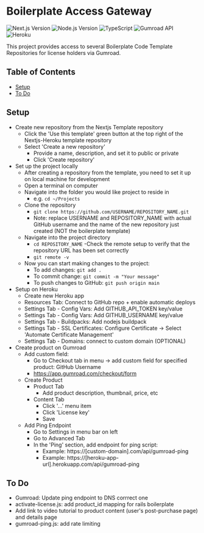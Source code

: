 # Boilerplate Access Gateway

![Next.js Version](https://img.shields.io/badge/Next.js-14.1.4-blue.svg)
![Node.js Version](https://img.shields.io/badge/Node.js-18-green.svg)
![TypeScript](https://img.shields.io/badge/TypeScript-4.5.4-blue.svg)
![Gumroad API](https://img.shields.io/badge/API-Gumroad-lightgrey.svg)
![Heroku](https://img.shields.io/badge/Platform-Heroku-lightgrey.svg)

This project provides access to several Boilerplate Code Template Repositories for license holders via Gumroad.

## Table of Contents
- [Setup](#setup)
- [To Do](#todo)


## Setup<a name="setup"></a>
- Create new repository from the Nextjs Template repository 
  - Click the 'Use this template' green button at the top right of the Nextjs-Heroku template repository
  - Select 'Create a new repository' 
    - Provide a name, description, and set it to public or private
    - Click 'Create repository' 
- Set up the project locally
  - After creating a repository from the template, you need to set it up on local machine for development
  - Open a terminal on computer
  - Navigate into the folder you would like project to reside in
    - e.g. `cd ~/Projects`
  - Clone the repository
    - `git clone https://github.com/USERNAME/REPOSITORY_NAME.git`
    - Note: replace USERNAME and REPOSITORY_NAME with actual GitHub username and the name of the new repository just created (NOT the boilerplate template)
  - Navigate into the project directory
    - `cd REPOSITORY_NAME`
  -Check the remote setup to verify that the repository URL has been set correctly
    - `git remote -v`
  - Now you can start making changes to the project:
    - To add changes: `git add .`
    - To commit change: `git commit -m "Your message"`
    - To push changes to GitHub: `git push origin main`
- Setup on Heroku
  - Create new Heroku app
  - Resources Tab: Connect to GitHub repo + enable automatic deploys
  - Settings Tab - Config Vars: Add GITHUB_API_TOKEN key/value
  - Settings Tab - Config Vars: Add GITHUB_USERNAME key/value
  - Settings Tab - Buildpacks: Add nodejs buildpack
  - Settings Tab - SSL Certificates: Configure Certificate -> Select 'Automate Certificate Management'
  - Settings Tab - Domains: connect to custom domain (OPTIONAL)
- Create product on Gumroad
  - Add custom field:
    - Go to Checkout tab in menu -> add custom field for specified product: GitHub Username
    - https://app.gumroad.com/checkout/form
  - Create Product
    - Product Tab
      - Add product description, thumbnail, price, etc
    - Content Tab
      - Click '...' menu item
      - Click 'License key' 
      - Save
  - Add Ping Endpoint
    - Go to Settings in menu bar on left
    - Go to Advanced Tab
    - In the 'Ping' section, add endpoint for ping script: 
      - Example: https://[custom-domain].com/api/gumroad-ping
      - Example: https://[heroku-app-url].herokuapp.com/api/gumroad-ping
    


## To Do<a name="todo"></a>
- Gumroad: Update ping endpoint to DNS corrrect one
- activate-license.js: add product_id mapping for rails boilerplate
- Add link to video tutorial to product content (user's post-purchase page) and details page
- gumroad-ping.js: add rate limiting
